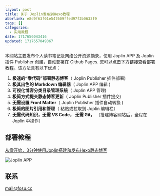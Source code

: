```yaml
---
layout: post
title: 关于 Joplin发布到Hexo教程
abbrlink: e8d9f63f01e547609ffed97f2b0633f9
tags: []
categories:
  - 实用教程
date: 1717656043416
updated: 1717657049067
---
```


本网站主要发布个人读书笔记及网络公开资源摘录，使用 Joplin APP 及 Joplin 插件 Publisher 创建，自动部署在 Github Pages. 您可以点击下方链接查看部署教程。该方法具有以下优点：

1. **极速的“零代码”部署静态博客**（ Joplin Publisher 插件部署)
2. **极其出色的 Markdown 编辑器**（ Joplin APP 编辑 )
3. **可视化博客分类目录管理系统**（ Joplin APP 管理)
4. **极简方式提交静态博客更新**（ Joplin Publisher 插件提交)
5. **无需设置 Front Matter**（ Joplin Publisher 插件自动转换 )
6. **极简的图片引用和管理**（ 粘贴或拉取到 Joplin 编辑栏）
7. **无需代码知识，无需 VS Code， 无需 Git。** （搭建博客网站后，全程在 Joplin 中操作）

## 部署教程

[从零开始，3分钟使用Joplin搭建和发布Hexo静态博客](https://hyruo.com/article/joplin-publish-to-hexo-blog/)

![Joplin APP](/resources/142970433a904c2aa33d3447aff5df9e.png)

## 联系

<mail@fosu.cc>
